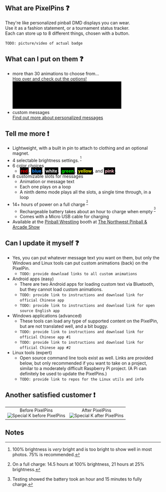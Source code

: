 ## What are PixelPins :question:
They're like personalized pinball DMD displays you can wear. \
Use it as a fashion statement, or a tournament status tracker. \
Each can store up to 8 different things, chosen with a button.

`TODO: picture/video of actual badge`

## What can I put on them :question:
- more than 30 animations to choose from... \
  [Hop over and check out the options!](art/) \
  <kbd><a href="art/"><img src="images/Frogger_PREVIEW.gif"></a></kbd>
- custom messages \
  [Find out more about personalized messages](custom_text/)

## Tell me more :exclamation:
- Lightweight, with a built in pin to attach to clothing and an optional magnet.
- 4 selectable brightness settings. <sup>[^1]</sup>
- 6 color choices
  - <span style="background-color:#000;color:red;font-weight:bold;padding:3px">red</span>, <span style="background-color:#000;color:dodgerblue;font-weight:bold;padding:3px">blue</span>, <span style="background-color:#000;color:white;font-weight:bold;padding:3px">white</span>, <span style="background-color:#000;color:lime;font-weight:bold;padding:3px">green</span>, <span style="background-color:#000;color:yellow;font-weight:bold;padding:3px">yellow</span>, and <span style="background-color:#000;color:pink;font-weight:bold;padding:3px">pink</span>.
- 8 customizable slots for messages
  - Animation or message text
  - Each one plays on a loop
  - A ninth demo mode plays all the slots, a single time through, in a loop
- 14+ hours of power on a full charge <sup>[^2]</sup>
  - Rechargeable battery takes about an hour to charge when empty <sup>[^3]</sup>
  - Comes with a Micro USB cable for charging
- Available at the [Pinball Wrestling](https://pinballwrestling.com/) booth at [The Northwest Pinball & Arcade Show](https://www.nwpinballshow.com/)

## Can I update it myself :question:
- Yes, you can put whatever message text you want on them, but only the Windows and Linux tools can put custom animations (back) on the PixelPin.
  - `TODO: provide download links to all custom animations`
- Android apps (easy)
  - There are two Android apps for loading custom text via Bluetooth, but they cannot load custom animations.
  - `TODO: provide link to instructions and download link for official Chinese app`
  - `TODO: provide link to instructions and download link for open source English app`
- Windows applications (advanced)
  - These tools can load any type of supported content on the PixelPin, but are not translated well, and a bit buggy.
  - `TODO: provide link to instructions and download link for official Chinese app #1`
  - `TODO: provide link to instructions and download link for official Chinese app #2`
- Linux tools (expert)
  - Open source command line tools exist as well. Links are provided below, but only recommended if you want to take on a project, similar to a moderately difficult Raspberry Pi project. (A Pi can definitely be used to update the PixelPins.)
  - `TODO: provide link to repos for the Linux utils and info`

## Another satisfied customer :exclamation:

|  |  |
|:---:|:---:|
|Before PixelPins<br/><img src="https://github.com/madcock/PixelPins/assets/2106838/68e4d674-3801-4fff-88f3-3521466ecc75" alt="Special K before PixelPins" width="240" height="322">|After PixelPins<br/><img src="https://github.com/madcock/PixelPins/assets/2106838/91404f92-4d0a-407d-bd2e-e88741ffbc3e" alt="Special K after PixelPins" width="240" height="322">|

## Notes

[^1]: 100% brightness is *very* bright and is too bright to show well in most photos. 75% is recommended.
[^2]: On a full charge: 14.5 hours at 100% brightness, 21 hours at 25% brightness.
[^3]: Testing showed the battery took an hour and 15 minutes to fully charge.
